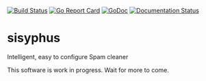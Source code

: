 [![Build Status](https://travis-ci.org/carlostrub/sisyphus.svg?branch=master)](https://travis-ci.org/carlostrub/sisyphus)
[![Go Report Card](https://goreportcard.com/badge/github.com/carlostrub/sisyphus)](https://goreportcard.com/report/github.com/carlostrub/sisyphus)
[![GoDoc](https://godoc.org/github.com/carlostrub/sisyphus?status.svg)](https://godoc.org/github.com/carlostrub/sisyphus)
[![Documentation Status](https://readthedocs.org/projects/sisyphus/badge/?version=latest)](http://sisyphus.readthedocs.org/en/latest/?badge=latest)

# sisyphus
Intelligent, easy to configure Spam cleaner

This software is work in progress. Wait for more to come.
